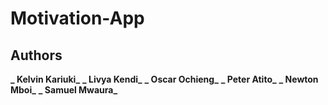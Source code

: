 # **Motivation-App**

## **Authors**


**_ Kelvin Kariuki_**
**_ Livya Kendi_**
**_ Oscar Ochieng_**
**_ Peter Atito_**
**_ Newton Mboi_**
**_ Samuel Mwaura_**
